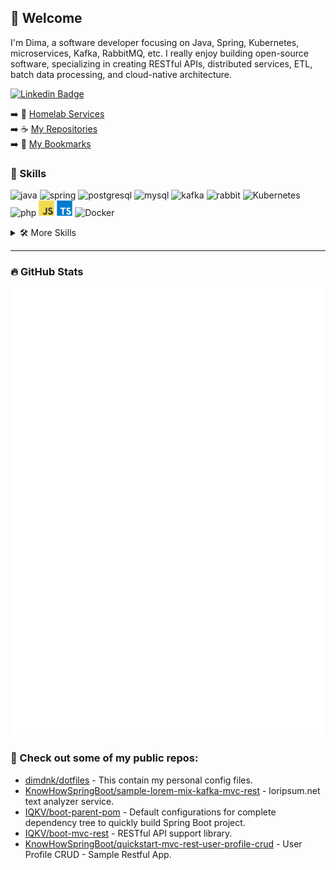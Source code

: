 ## 👋 Welcome

I'm Dima, a software developer focusing on Java, Spring, Kubernetes, microservices, Kafka, RabbitMQ, etc. I really enjoy building open-source software, specializing in creating RESTful APIs, distributed services, ETL, batch data processing, and cloud-native architecture.

[![Linkedin Badge](https://img.shields.io/badge/-Linkedin-blue?style=plastic&logo=Linkedin&logoColor=white&link=https://www.linkedin.com/in/dimdnk)](https://www.linkedin.com/in/dimdnk)

➡️ 🧪 <a href="https://knowhowto.dev/" target="_blank">Homelab Services</a><br>
➡️ ☕ <a href="repo-index.md"  target="_blank">My Repositories</a><br>
➡️ 🌟 <a href="bookmarks-index.md"  target="_blank">My Bookmarks</a><br>

### 💼 Skills

<p align="left">
<img src="https://cdn.svgporn.com/logos/java.svg" alt="java" width="25" height="25" />
<img src="https://cdn.svgporn.com/logos/spring-icon.svg" alt="spring" width="25" height="25" />
<img src="https://cdn.svgporn.com/logos/postgresql.svg" alt="postgresql" width="25" height="25" />
<img src="https://cdn.svgporn.com/logos/mysql.svg" alt="mysql" width="25" height="25" />
<img src="https://cdn.svgporn.com/logos/kafka-icon.svg" alt="kafka" width="25" height="25" />
<img src="https://cdn.svgporn.com/logos/rabbitmq-icon.svg" alt="rabbit" width="25" height="25" />
<img src="https://www.vectorlogo.zone/logos/kubernetes/kubernetes-icon.svg" alt="Kubernetes" width="25" height="25" />
<img src="https://cdn.jsdelivr.net/gh/devicons/devicon@latest/icons/php/php-original.svg"  alt="php" width="25" height="25" />
<img src="https://raw.githubusercontent.com/devicons/devicon/master/icons/javascript/javascript-original.svg" alt="javascript" width="25" height="25" />
<img src="https://raw.githubusercontent.com/devicons/devicon/master/icons/typescript/typescript-original.svg" alt="typescript" width="25" height="25" />
<img src="https://cdn.svgporn.com/logos/docker-icon.svg" alt="Docker" width="25" height="25" />
</p>

<details>
<summary>🛠 More Skills</summary>
<br>
<p align="left">
<img src="https://user-images.githubusercontent.com/25181517/117207242-07d5a700-adf4-11eb-975e-be04e62b984b.png" alt="maven" width="25" height="25" />
<img src="https://user-images.githubusercontent.com/25181517/117207493-49665200-adf4-11eb-808e-a9c0fcc2a0a0.png" alt="hibernate" width="25" height="25" />
<img src="https://user-images.githubusercontent.com/25181517/183891673-32824908-bc5d-44f8-8f72-f0415822404a.png" alt="" width="25" height="25" />
<img src="https://user-images.githubusercontent.com/25181517/117533873-484d4480-afef-11eb-9fad-67c8605e3592.png" alt="" width="25" height="25" />
<img src="https://user-images.githubusercontent.com/25181517/183892181-ad32b69e-3603-418c-b8e7-99e976c2a784.png" alt="" width="25" height="25" />
<img src="https://user-images.githubusercontent.com/25181517/190229463-87fa862f-ccf0-48da-8023-940d287df610.png" alt="" width="25" height="25" />
<img src="https://user-images.githubusercontent.com/25181517/184097317-690eea12-3a26-4f7c-8521-729ebbbb3f98.png" alt="" width="25" height="25" />
<img src="https://user-images.githubusercontent.com/25181517/184146221-671413cb-b1ae-47db-a232-b37c99281516.png" alt="" width="25" height="25" />
<br />

<img src="https://user-images.githubusercontent.com/25181517/183868728-b2e11072-00a5-47e2-8a4e-4ebbb2b8c554.png" alt="" width="25" height="25" />
<img src="https://user-images.githubusercontent.com/25181517/179090274-733373ef-3b59-4f28-9ecb-244bea700932.png" alt="" width="25" height="25" />
<img src="https://cdn.svgporn.com/logos/prometheus.svg" alt="prometheus" width="25" height="25" />
<img src="https://cdn.svgporn.com/logos/grafana.svg" alt="grafana" width="25" height="25" />
<img src="https://user-images.githubusercontent.com/25181517/190230082-55409fe9-d5a2-4f3d-bdba-0f0946190e67.png" alt="" width="25" height="25" />
<img src="https://user-images.githubusercontent.com/25181517/185157723-1ca89950-665d-467c-b653-953559daa1c7.png" alt="" width="25" height="25" />
<img src="https://user-images.githubusercontent.com/25181517/183345124-0948a5e0-5326-495f-824f-b99d3aee5467.png" alt="" width="25" height="25" />
<img src="https://raw.githubusercontent.com/devicons/devicon/master/icons/nginx/nginx-original.svg" alt="nginx" width="25" height="25" />
<br>

<img src="https://raw.githubusercontent.com/devicons/devicon/master/icons/nodejs/nodejs-original-wordmark.svg" alt="nodejs" width="25" height="25" />
<img src="https://raw.githubusercontent.com/devicons/devicon/master/icons/react/react-original-wordmark.svg" alt="react" width="25" height="25" />
<img src="https://user-images.githubusercontent.com/25181517/183898674-75a4a1b1-f960-4ea9-abcb-637170a00a75.png" alt="css" width="25" height="25" />
<img src="https://cdn.svgporn.com/logos/mongodb.svg" alt="mongodb" width="25" height="25" />
<img src="https://raw.githubusercontent.com/devicons/devicon/master/icons/redis/redis-original-wordmark.svg" alt="redis" width="25" height="25" />
<img src="https://cdn.svgporn.com/logos/openapi-icon.svg" alt="REST API" width="25" height="25" />
<img src="https://cdn.svgporn.com/logos/graphql.svg" alt="graphql" width="25" height="25" />
<img src="https://user-images.githubusercontent.com/25181517/192107860-9a9f0894-0e34-4ab3-964d-6297ee4c00e9.png" alt="soap" width="25" height="25" />
<img src="https://user-images.githubusercontent.com/25181517/192109061-e138ca71-337c-4019-8d42-4792fdaa7128.png" alt="soap" width="25" height="25" />
<br>

<img src="https://cdn.svgporn.com/logos/ansible.svg" alt="Ansible" width="25" height="25" />
<img src="https://cdn.svgporn.com/logos/terraform-icon.svg" alt="Terraform" width="25" height="25" />
<img src="https://cdn.svgporn.com/logos/helm.svg" alt="Helm" width="25" height="25" />
<br />

<img src="https://user-images.githubusercontent.com/25181517/192108372-f71d70ac-7ae6-4c0d-8395-51d8870c2ef0.png" alt="" width="25" height="25" />
<img src="https://user-images.githubusercontent.com/25181517/192108374-8da61ba1-99ec-41d7-80b8-fb2f7c0a4948.png" alt="" width="25" height="25" />
<img src="https://user-images.githubusercontent.com/25181517/192108376-c675d39b-90f6-4073-bde6-5a9291644657.png" alt="" width="25" height="25" />
<br>

<img src="https://user-images.githubusercontent.com/25181517/192108890-200809d1-439c-4e23-90d3-b090cf9a4eea.png" alt="IDEA" width="25" height="25" />
<img src="https://cdn.svgporn.com/logos/linux-tux.svg" alt="linux" width="25" height="25" />
<img src="https://cdn.svgporn.com/logos/bash-icon.svg" alt="bash" width="25" height="25" />

</p>
</details>

---

### 🔥 GitHub Stats

<p align="left"><img src="https://raw.githubusercontent.com/dimdnk/dimdnk/dev/github-metrics.svg" /></p>


### 👷 Check out some of my public repos:

- [dimdnk/dotfiles](https://github.com/dimdnk/dotfiles) - This contain my personal config files.
- [KnowHowSpringBoot/sample-lorem-mix-kafka-mvc-rest](https://github.com/KnowHowSpringBoot/sample-lorem-mix-kafka-mvc-rest) - loripsum.net  text analyzer service.
- [IQKV/boot-parent-pom](https://github.com/IQKV/boot-parent-pom) - Default configurations for complete dependency tree to quickly build Spring Boot project.
- [IQKV/boot-mvc-rest](https://github.com/IQKV/boot-mvc-rest) - RESTful API support library.
- [KnowHowSpringBoot/quickstart-mvc-rest-user-profile-crud](https://github.com/KnowHowSpringBoot/quickstart-mvc-rest-user-profile-crud) - User Profile CRUD - Sample Restful App.
